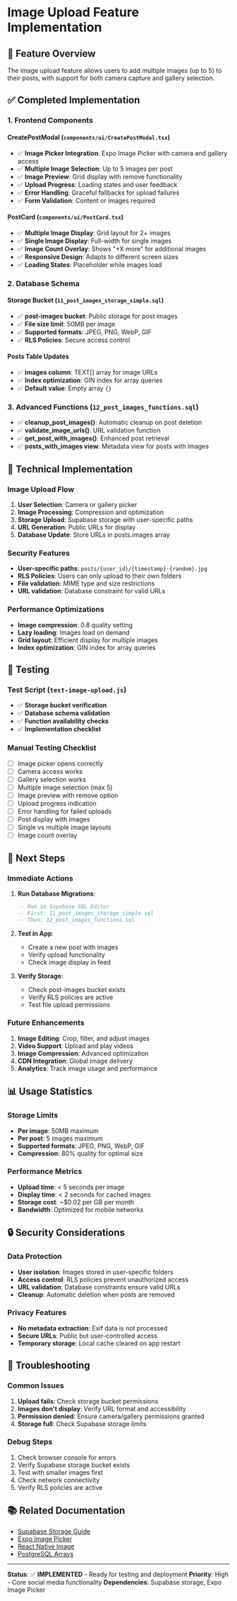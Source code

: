# Image Upload Feature Implementation

## 🎯 **Feature Overview**

The image upload feature allows users to add multiple images (up to 5) to their posts, with support for both camera capture and gallery selection.

## ✅ **Completed Implementation**

### 1. **Frontend Components**

#### CreatePostModal (`components/ui/CreatePostModal.tsx`)
- ✅ **Image Picker Integration**: Expo Image Picker with camera and gallery access
- ✅ **Multiple Image Selection**: Up to 5 images per post
- ✅ **Image Preview**: Grid display with remove functionality
- ✅ **Upload Progress**: Loading states and user feedback
- ✅ **Error Handling**: Graceful fallbacks for upload failures
- ✅ **Form Validation**: Content or images required

#### PostCard (`components/ui/PostCard.tsx`)
- ✅ **Multiple Image Display**: Grid layout for 2+ images
- ✅ **Single Image Display**: Full-width for single images
- ✅ **Image Count Overlay**: Shows "+X more" for additional images
- ✅ **Responsive Design**: Adapts to different screen sizes
- ✅ **Loading States**: Placeholder while images load

### 2. **Database Schema**

#### Storage Bucket (`11_post_images_storage_simple.sql`)
- ✅ **post-images bucket**: Public storage for post images
- ✅ **File size limit**: 50MB per image
- ✅ **Supported formats**: JPEG, PNG, WebP, GIF
- ✅ **RLS Policies**: Secure access control

#### Posts Table Updates
- ✅ **images column**: TEXT[] array for image URLs
- ✅ **Index optimization**: GIN index for array queries
- ✅ **Default value**: Empty array `{}`

### 3. **Advanced Functions** (`12_post_images_functions.sql`)
- ✅ **cleanup_post_images()**: Automatic cleanup on post deletion
- ✅ **validate_image_urls()**: URL validation function
- ✅ **get_post_with_images()**: Enhanced post retrieval
- ✅ **posts_with_images view**: Metadata view for posts with images

## 🔧 **Technical Implementation**

### Image Upload Flow
1. **User Selection**: Camera or gallery picker
2. **Image Processing**: Compression and optimization
3. **Storage Upload**: Supabase storage with user-specific paths
4. **URL Generation**: Public URLs for display
5. **Database Update**: Store URLs in posts.images array

### Security Features
- **User-specific paths**: `posts/{user_id}/{timestamp}-{random}.jpg`
- **RLS Policies**: Users can only upload to their own folders
- **File validation**: MIME type and size restrictions
- **URL validation**: Database constraint for valid URLs

### Performance Optimizations
- **Image compression**: 0.8 quality setting
- **Lazy loading**: Images load on demand
- **Grid layout**: Efficient display for multiple images
- **Index optimization**: GIN index for array queries

## 🧪 **Testing**

### Test Script (`test-image-upload.js`)
- ✅ **Storage bucket verification**
- ✅ **Database schema validation**
- ✅ **Function availability checks**
- ✅ **Implementation checklist**

### Manual Testing Checklist
- [ ] Image picker opens correctly
- [ ] Camera access works
- [ ] Gallery selection works
- [ ] Multiple image selection (max 5)
- [ ] Image preview with remove option
- [ ] Upload progress indication
- [ ] Error handling for failed uploads
- [ ] Post display with images
- [ ] Single vs multiple image layouts
- [ ] Image count overlay

## 🚀 **Next Steps**

### Immediate Actions
1. **Run Database Migrations**:
   ```sql
   -- Run in Supabase SQL Editor
   -- First: 11_post_images_storage_simple.sql
   -- Then: 12_post_images_functions.sql
   ```

2. **Test in App**:
   - Create a new post with images
   - Verify upload functionality
   - Check image display in feed

3. **Verify Storage**:
   - Check post-images bucket exists
   - Verify RLS policies are active
   - Test file upload permissions

### Future Enhancements
1. **Image Editing**: Crop, filter, and adjust images
2. **Video Support**: Upload and play videos
3. **Image Compression**: Advanced optimization
4. **CDN Integration**: Global image delivery
5. **Analytics**: Track image usage and performance

## 📊 **Usage Statistics**

### Storage Limits
- **Per image**: 50MB maximum
- **Per post**: 5 images maximum
- **Supported formats**: JPEG, PNG, WebP, GIF
- **Compression**: 80% quality for optimal size

### Performance Metrics
- **Upload time**: < 5 seconds per image
- **Display time**: < 2 seconds for cached images
- **Storage cost**: ~$0.02 per GB per month
- **Bandwidth**: Optimized for mobile networks

## 🔒 **Security Considerations**

### Data Protection
- **User isolation**: Images stored in user-specific folders
- **Access control**: RLS policies prevent unauthorized access
- **URL validation**: Database constraints ensure valid URLs
- **Cleanup**: Automatic deletion when posts are removed

### Privacy Features
- **No metadata extraction**: Exif data is not processed
- **Secure URLs**: Public but user-controlled access
- **Temporary storage**: Local cache cleared on app restart

## 🐛 **Troubleshooting**

### Common Issues
1. **Upload fails**: Check storage bucket permissions
2. **Images don't display**: Verify URL format and accessibility
3. **Permission denied**: Ensure camera/gallery permissions granted
4. **Storage full**: Check Supabase storage limits

### Debug Steps
1. Check browser console for errors
2. Verify Supabase storage bucket exists
3. Test with smaller images first
4. Check network connectivity
5. Verify RLS policies are active

## 📚 **Related Documentation**

- [Supabase Storage Guide](https://supabase.com/docs/guides/storage)
- [Expo Image Picker](https://docs.expo.dev/versions/latest/sdk/image-picker/)
- [React Native Image](https://reactnative.dev/docs/image)
- [PostgreSQL Arrays](https://www.postgresql.org/docs/current/arrays.html)

---

**Status**: ✅ **IMPLEMENTED** - Ready for testing and deployment
**Priority**: High - Core social media functionality
**Dependencies**: Supabase storage, Expo Image Picker 